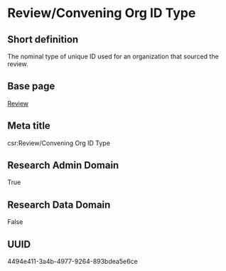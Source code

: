 # Review/Convening Org ID Type
## Short definition
The nominal type of unique ID used for an organization that sourced the review.
## Base page
[Review](../../Objects/Review.md)
## Meta title
csr:Review/Convening Org ID Type
## Research Admin Domain
True
## Research Data Domain
False
## UUID
4494e411-3a4b-4977-9264-893bdea5e6ce
